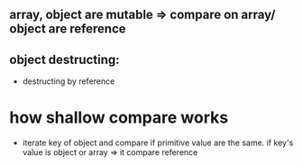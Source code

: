 ## array, object are mutable => compare on array/ object are reference

## object destructing: 
 - destructing by reference

# how shallow compare works
 - iterate key of object and compare if primitive value are the same. if key's value is object or array => it compare reference
